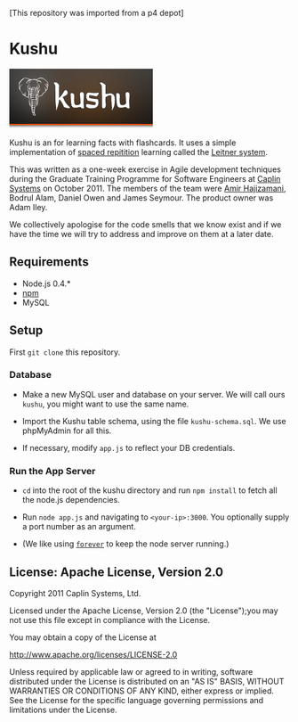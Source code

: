 [This repository was imported from a p4 depot]
# Kushu
![Kushu logo](https://github.com/amirhhz/kushu/raw/master/public/images/header_logo.png)

Kushu is an for learning facts with flashcards. It uses a simple implementation of [spaced repitition](http://en.wikipedia.org/wiki/Spaced_repetition) learning called the [Leitner system](http://en.wikipedia.org/wiki/Leitner_system).

This was written as a one-week exercise in Agile development techniques during the Graduate Training Programme for Software Engineers at [Caplin Systems](http://www.caplin.com) on October 2011. The members of the team were [Amir Hajizamani](http://amirhhz.com), Bodrul Alam, Daniel Owen and James Seymour. The product owner was Adam Iley. 

We collectively apologise for the code smells that we know exist and if we have the time we will try to address and improve on them at a later date.

## Requirements ##

- Node.js 0.4.* 
- [npm](https://github.com/isaacs/npm "Node Package Manager")
- MySQL


## Setup ##

First `git clone` this repository.

### Database ###

- Make a new MySQL user and database on your server. We will call ours `kushu`, you might want to use the same name.

- Import the Kushu table schema, using the file `kushu-schema.sql`. We use phpMyAdmin for all this.

- If necessary, modify `app.js` to reflect your DB credentials.

### Run the App Server ###

- `cd` into the root of the kushu directory and run `npm install` to fetch all the node.js dependencies.

- Run `node app.js` and navigating to `<your-ip>:3000`. You optionally supply a port number as an argument. 

- (We like using [`forever`](https://github.com/indexzero/forever) to keep the node server running.)

## License: Apache License, Version 2.0 ##

Copyright 2011 Caplin Systems, Ltd.

Licensed under the Apache License, Version 2.0 (the "License");you may not use this file except in compliance with the License.
  
You may obtain a copy of the License at

http://www.apache.org/licenses/LICENSE-2.0

Unless required by applicable law or agreed to in writing, software distributed under the License is distributed on an "AS IS" BASIS, WITHOUT WARRANTIES OR CONDITIONS OF ANY KIND, either express or implied. See the License for the specific language governing permissions and limitations under the License.
